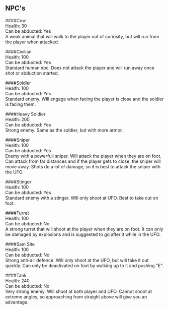 NPC's
-----

####Cow  
Health: 30    
Can be abducted: Yes  
A weak animal that will walk to the player out of curiosity, but will run from the player when attacked.   

####Civilian  
Health: 100  
Can be abducted: Yes  
Standard human npc. Does not attack the player and will run away once shot or abduction started.   

####Soldier  
Health: 100    
Can be abducted: Yes  
Standard enemy. Will engage when facing the player is close and the soldier is facing them.   

####Heavy Soldier  
Health: 200    
Can be abducted: Yes  
Strong enemy. Same as the soldier, but with more armor.  

####Sniper  
Health: 100    
Can be abducted: Yes  
Enemy with a powerfull sniper. Will attack the player when they are on foot. Can attack from far distances and if the player gets to close, the sniper will move away. Shots do a lot of damage, so it is best to attack the sniper with the UFO.  

####Stinger  
Health: 100    
Can be abducted: Yes  
Standard enemy with a stinger. Will only shoot at UFO. Best to take out on foot.  

####Turret  
Health: 100  
Can be abducted: No    
A strong turret that will shoot at the player when they are on foot. It can only be damaged by explosions and is suggested to go after it while in the UFO.  

####Sam Site  
Health: 100  
Can be abducted: No    
Strong anti-air defence. Will only shoot at the UFO, but will take it out quickly. Can only be deactivated on foot by walking up to it and pushing "E".  

####Tank  
Health: 240  
Can be abducted: No    
Very strong enemy. Will shoot at both player and UFO.  Cannot shoot at extreme angles, so approaching from straight above will give you an advantage.  
       